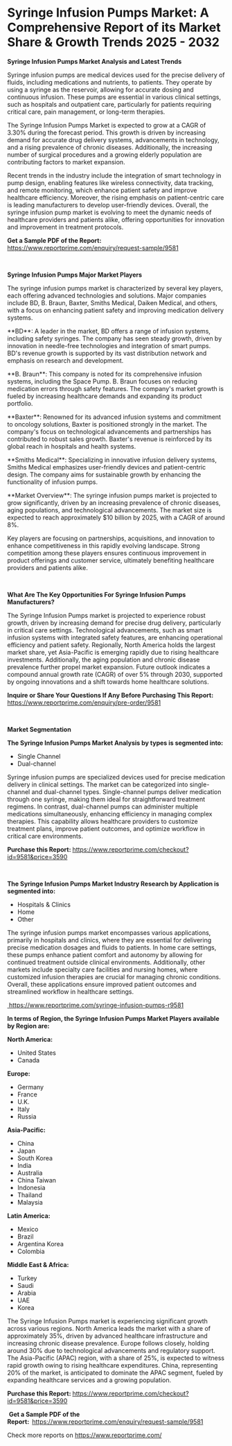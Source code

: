 <p><h1>Syringe Infusion Pumps Market: A Comprehensive Report of its Market Share & Growth Trends 2025 - 2032</h1></p><p><strong>Syringe Infusion Pumps Market Analysis and Latest Trends</strong></p>
<p><p>Syringe infusion pumps are medical devices used for the precise delivery of fluids, including medications and nutrients, to patients. They operate by using a syringe as the reservoir, allowing for accurate dosing and continuous infusion. These pumps are essential in various clinical settings, such as hospitals and outpatient care, particularly for patients requiring critical care, pain management, or long-term therapies.</p><p>The Syringe Infusion Pumps Market is expected to grow at a CAGR of 3.30% during the forecast period. This growth is driven by increasing demand for accurate drug delivery systems, advancements in technology, and a rising prevalence of chronic diseases. Additionally, the increasing number of surgical procedures and a growing elderly population are contributing factors to market expansion.</p><p>Recent trends in the industry include the integration of smart technology in pump design, enabling features like wireless connectivity, data tracking, and remote monitoring, which enhance patient safety and improve healthcare efficiency. Moreover, the rising emphasis on patient-centric care is leading manufacturers to develop user-friendly devices. Overall, the syringe infusion pump market is evolving to meet the dynamic needs of healthcare providers and patients alike, offering opportunities for innovation and improvement in treatment protocols.</p></p>
<p><strong>Get a Sample PDF of the Report:&nbsp;</strong> <a href="https://www.reportprime.com/enquiry/request-sample/9581?utm_campaign=2233&utm_medium=2&utm_source=Github&utm_content=ia&utm_term=20032025&utm_id=syringe-infusion-pumps">https://www.reportprime.com/enquiry/request-sample/9581</a></p>
<p>&nbsp;</p>
<p><strong>Syringe Infusion Pumps Major Market Players</strong></p>
<p><p>The syringe infusion pumps market is characterized by several key players, each offering advanced technologies and solutions. Major companies include BD, B. Braun, Baxter, Smiths Medical, Daiken Medical, and others, with a focus on enhancing patient safety and improving medication delivery systems.</p><p>**BD**: A leader in the market, BD offers a range of infusion systems, including safety syringes. The company has seen steady growth, driven by innovation in needle-free technologies and integration of smart pumps. BD's revenue growth is supported by its vast distribution network and emphasis on research and development.</p><p>**B. Braun**: This company is noted for its comprehensive infusion systems, including the Space Pump. B. Braun focuses on reducing medication errors through safety features. The company's market growth is fueled by increasing healthcare demands and expanding its product portfolio. </p><p>**Baxter**: Renowned for its advanced infusion systems and commitment to oncology solutions, Baxter is positioned strongly in the market. The company's focus on technological advancements and partnerships has contributed to robust sales growth. Baxter's revenue is reinforced by its global reach in hospitals and health systems.</p><p>**Smiths Medical**: Specializing in innovative infusion delivery systems, Smiths Medical emphasizes user-friendly devices and patient-centric design. The company aims for sustainable growth by enhancing the functionality of infusion pumps.</p><p>**Market Overview**: The syringe infusion pumps market is projected to grow significantly, driven by an increasing prevalence of chronic diseases, aging populations, and technological advancements. The market size is expected to reach approximately $10 billion by 2025, with a CAGR of around 8%.</p><p>Key players are focusing on partnerships, acquisitions, and innovation to enhance competitiveness in this rapidly evolving landscape. Strong competition among these players ensures continuous improvement in product offerings and customer service, ultimately benefiting healthcare providers and patients alike.</p></p>
<p>&nbsp;</p>
<p><strong>What Are The Key Opportunities For Syringe Infusion Pumps Manufacturers?</strong></p>
<p><p>The Syringe Infusion Pumps market is projected to experience robust growth, driven by increasing demand for precise drug delivery, particularly in critical care settings. Technological advancements, such as smart infusion systems with integrated safety features, are enhancing operational efficiency and patient safety. Regionally, North America holds the largest market share, yet Asia-Pacific is emerging rapidly due to rising healthcare investments. Additionally, the aging population and chronic disease prevalence further propel market expansion. Future outlook indicates a compound annual growth rate (CAGR) of over 5% through 2030, supported by ongoing innovations and a shift towards home healthcare solutions.</p></p>
<p><strong>Inquire or Share Your Questions If Any Before Purchasing This Report:</strong> <a href="https://www.reportprime.com/enquiry/pre-order/9581?utm_campaign=2233&utm_medium=2&utm_source=Github&utm_content=ia&utm_term=20032025&utm_id=syringe-infusion-pumps">https://www.reportprime.com/enquiry/pre-order/9581</a></p>
<p>&nbsp;</p>
<p><strong>Market Segmentation</strong></p>
<p><strong>The Syringe Infusion Pumps Market Analysis by types is segmented into:</strong></p>
<p><ul><li>Single Channel</li><li>Dual-channel</li></ul></p>
<p><p>Syringe infusion pumps are specialized devices used for precise medication delivery in clinical settings. The market can be categorized into single-channel and dual-channel types. Single-channel pumps deliver medication through one syringe, making them ideal for straightforward treatment regimens. In contrast, dual-channel pumps can administer multiple medications simultaneously, enhancing efficiency in managing complex therapies. This capability allows healthcare providers to customize treatment plans, improve patient outcomes, and optimize workflow in critical care environments.</p></p>
<p><strong>Purchase this Report:&nbsp;</strong><a href="https://www.reportprime.com/checkout?id=9581&price=3590&utm_campaign=2233&utm_medium=2&utm_source=Github&utm_content=ia&utm_term=20032025&utm_id=syringe-infusion-pumps">https://www.reportprime.com/checkout?id=9581&price=3590</a></p>
<p>&nbsp;</p>
<p><strong>The Syringe Infusion Pumps Market Industry Research by Application is segmented into:</strong></p>
<p><ul><li>Hospitals & Clinics</li><li>Home</li><li>Other</li></ul></p>
<p><p>The syringe infusion pumps market encompasses various applications, primarily in hospitals and clinics, where they are essential for delivering precise medication dosages and fluids to patients. In home care settings, these pumps enhance patient comfort and autonomy by allowing for continued treatment outside clinical environments. Additionally, other markets include specialty care facilities and nursing homes, where customized infusion therapies are crucial for managing chronic conditions. Overall, these applications ensure improved patient outcomes and streamlined workflow in healthcare settings.</p></p>
<p><a href="https://www.reportprime.com/syringe-infusion-pumps-r9581?utm_campaign=2233&utm_medium=2&utm_source=Github&utm_content=ia&utm_term=20032025&utm_id=syringe-infusion-pumps">&nbsp;https://www.reportprime.com/syringe-infusion-pumps-r9581</a></p>
<p><strong>In terms of Region, the Syringe Infusion Pumps Market Players available by Region are:</strong></p>
<p>
    <p> <strong> North America: </strong>
        <ul>
            <li>United States</li>
            <li>Canada</li>
        </ul>
        </p> 
    <p> <strong> Europe: </strong>
        <ul>
            <li>Germany</li>
            <li>France</li>
            <li>U.K.</li>
            <li>Italy</li>
            <li>Russia</li>
        </ul>
        </p> 
    <p> <strong> Asia-Pacific: </strong>
        <ul>
            <li>China</li>
            <li>Japan</li>
            <li>South Korea</li>
            <li>India</li>
            <li>Australia</li>
            <li>China Taiwan</li>
            <li>Indonesia</li>
            <li>Thailand</li>
            <li>Malaysia</li>
        </ul>
        </p> 
    <p> <strong> Latin America: </strong>
        <ul>
            <li>Mexico</li>
            <li>Brazil</li>
            <li>Argentina Korea</li>
            <li>Colombia</li>
        </ul>
        </p> 
    <p> <strong> Middle East & Africa: </strong>
        <ul>
            <li>Turkey</li>
            <li>Saudi</li>
            <li>Arabia</li>
            <li>UAE</li>
            <li>Korea</li>
        </ul>
    </p>
    </p>
<p><p>The Syringe Infusion Pumps market is experiencing significant growth across various regions. North America leads the market with a share of approximately 35%, driven by advanced healthcare infrastructure and increasing chronic disease prevalence. Europe follows closely, holding around 30% due to technological advancements and regulatory support. The Asia-Pacific (APAC) region, with a share of 25%, is expected to witness rapid growth owing to rising healthcare expenditures. China, representing 20% of the market, is anticipated to dominate the APAC segment, fueled by expanding healthcare services and a growing population.</p></p>
<p><strong>Purchase this Report: </strong><a href="https://www.reportprime.com/checkout?id=9581&price=3590&utm_campaign=2233&utm_medium=2&utm_source=Github&utm_content=ia&utm_term=20032025&utm_id=syringe-infusion-pumps">https://www.reportprime.com/checkout?id=9581&price=3590</a></p>
<p>&nbsp;<strong>Get a Sample PDF of the Report:&nbsp;&nbsp;</strong><a href="https://www.reportprime.com/enquiry/request-sample/9581?utm_campaign=2233&utm_medium=2&utm_source=Github&utm_content=ia&utm_term=20032025&utm_id=syringe-infusion-pumps">https://www.reportprime.com/enquiry/request-sample/9581</a></p>
<p><strong></strong></p>
<p>Check more reports on <a href="https://www.reportprime.com/?utm_campaign=2233&utm_medium=2&utm_source=Github&utm_content=ia&utm_term=20032025&utm_id=syringe-infusion-pumps">https://www.reportprime.com/</a></p>